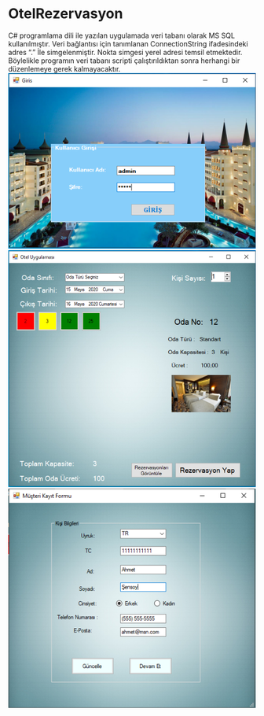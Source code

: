 # OtelRezervasyon
C# programlama dili ile yazılan uygulamada veri tabanı olarak MS SQL kullanılmıştır. Veri bağlantısı için tanımlanan ConnectionString ifadesindeki adres “.” İle simgelenmiştir. Nokta simgesi yerel adresi temsil etmektedir. Böylelikle programın veri tabanı scripti çalıştırıldıktan sonra herhangi bir düzenlemeye gerek kalmayacaktır.</br> 
![Giriş Ekranı](https://github.com/ahmetsensoy/WinFormCS_OtelRezervasyon/blob/master/Resimler/1Giris.PNG) </br>
![Rezervasyon](https://github.com/ahmetsensoy/WinFormCS_OtelRezervasyon/blob/master/Resimler/6RezervasyonRenkler.PNG) </br> 
![Müşteri Kayıt](https://github.com/ahmetsensoy/WinFormCS_OtelRezervasyon/blob/master/Resimler/7Kayıt.PNG) </br>
